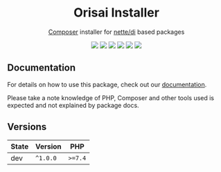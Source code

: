 <h1 align="center">Orisai Installer</h1>

<p align="center">
    <a href="https://getcomposer.org">Composer</a> installer for <a href="https://github.com/nette/di">nette/di</a> based packages
</p>

<p align=center>
  <a href="https://github.com/orisai/installer/actions?query=workflow%3Aci"><img src="https://github.com/orisai/installer/workflows/ci/badge.svg"></a>
  <a href="https://coveralls.io/r/orisai/installer"><img src="https://badgen.net/coveralls/c/github/orisai/installer/v1.x?cache=300"></a>
  <a href="https://dashboard.stryker-mutator.io/reports/github.com/orisai/installer/v1.x"><img src="https://badge.stryker-mutator.io/github.com/orisai/installer/v1.x"></a>
  <a href="https://packagist.org/packages/orisai/installer"><img src="https://badgen.net/packagist/dt/orisai/installer?cache=3600"></a>
  <a href="https://packagist.org/packages/orisai/installer"><img src="https://badgen.net/packagist/v/orisai/installer?cache=3600"></a>
  <a href="https://choosealicense.com/licenses/mpl-2.0/"><img src="https://badgen.net/badge/license/MPL-2.0/blue?cache=3600"></a>
<p>

## Documentation

For details on how to use this package, check out our [documentation](docs/README.md).

Please take a note knowledge of PHP, Composer and other tools used is expected and not explained by package docs.

## Versions

| State  | Version      | PHP     |
|--------|--------------|---------|
| dev    | `^1.0.0`     | `>=7.4` |
